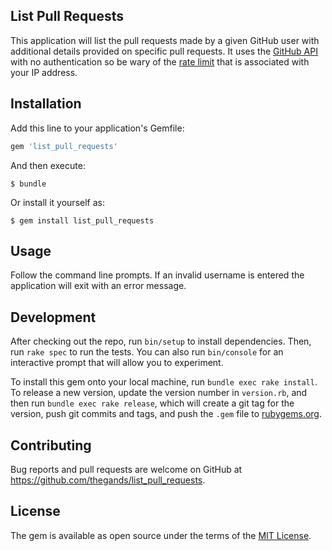 ## List Pull Requests

This application will list the pull requests made by a given GitHub user with additional details provided on specific pull requests. It uses the [GitHub API](https://developer.github.com/v3/) with no authentication so be wary of the [rate limit](https://api.github.com/rate_limit) that is associated with your IP address.

## Installation

Add this line to your application's Gemfile:

```ruby
gem 'list_pull_requests'
```

And then execute:

    $ bundle

Or install it yourself as:

    $ gem install list_pull_requests

## Usage

Follow the command line prompts. If an invalid username is entered the application will exit with an error message.

## Development

After checking out the repo, run `bin/setup` to install dependencies. Then, run `rake spec` to run the tests. You can also run `bin/console` for an interactive prompt that will allow you to experiment.

To install this gem onto your local machine, run `bundle exec rake install`. To release a new version, update the version number in `version.rb`, and then run `bundle exec rake release`, which will create a git tag for the version, push git commits and tags, and push the `.gem` file to [rubygems.org](https://rubygems.org).

## Contributing

Bug reports and pull requests are welcome on GitHub at https://github.com/thegands/list_pull_requests.


## License

The gem is available as open source under the terms of the [MIT License](http://opensource.org/licenses/MIT).

